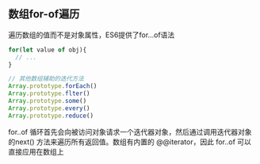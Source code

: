 ## 数组for-of遍历
遍历数组的值而不是对象属性，ES6提供了for...of语法
```js
for(let value of obj){
  // ...
}

// 其他数组辅助的迭代方法
Array.prototype.forEach()
Array.prototype.flter()
Array.prototype.some()
Array.prototype.every()
Array.prototype.reduce()
```
for..of 循环首先会向被访问对象请求一个迭代器对象，然后通过调用迭代器对象的next() 方法来遍历所有返回值。数组有内置的 @@iterator，因此 for..of 可以直接应用在数组上




